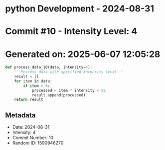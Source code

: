 ﻿# python Development - 2024-08-31
# Commit #10 - Intensity Level: 4
# Generated on: 2025-06-07 12:05:28
```python
def process_data_10(data, intensity=4):
    '''Process data with specified intensity level'''
    result = []
    for item in data:
        if item > 0:
            processed = item * intensity + 92
            result.append(processed)
    return result
```
## Metadata
- Date: 2024-08-31
- Intensity: 4
- Commit Number: 10
- Random ID: 1590946270
